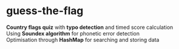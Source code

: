# guess-the-flag
<b>Country flags quiz</b> with <b>typo detection</b> and timed score calculation </br>
Using <b>Soundex algorithm</b> for phonetic error detection </br>
Optimisation through <b>HashMap</b> for searching and storing data
